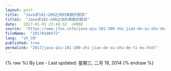 ```yaml
---
layout: post
title:  "Java求101~200之间的素数的题目"
title2:  "Java求101~200之间的素数的题目"
date:   2017-01-01 23:44:32  +0800
source:  "https://www.jfox.info/java-qiu-101-200-zhi-jian-de-su-shu-de-ti-mu.html"
fileName:  "20170100572"
lang:  "zh_CN"
published: true
permalink: "2017/java-qiu-101-200-zhi-jian-de-su-shu-de-ti-mu.html"
---
```

{% raw %}
By Lee - Last updated: 星期三, 二月 19, 2014
{% endraw %}
